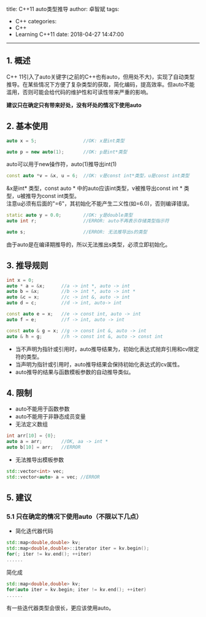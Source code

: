 title: C++11 auto类型推导
author: 卓智斌
tags:
  - C++
categories:
  - C++
  - Learning C++11
date: 2018-04-27 14:47:00
---
## 1. 概述

C++ 11引入了auto关键字(之前的C++也有auto，但用处不大)，实现了自动类型推导。在某些情况下方便了复杂类型的获取，简化编码，提高效率。但auto不能滥用，否则可能会给代码的维护性和可读性带来严重的影响。

**建议只在确定只有带来好处，没有坏处的情况下使用auto**

## 2. 基本使用

```cpp
auto x = 5;                 //OK: x是int类型
```
```cpp
auto p = new auto(1);       //OK: p是int*类型
```
auto可以用于new操作符，auto(1)推导出int(1)
```cpp
const auto *v = &x, u = 6;  //OK: v是const int*类型，u是const int类型
```
&x是int* 类型，const auto * 中的auto应该int类型，v被推导出const int * 类型，u被推导为const int类型。  
注意u必须有后面的"=6"，其初始化不能产生二义性(如=6.0)，否则编译错误。  
```cpp
static auto y = 0.0;        //OK: y是double类型
auto int r;                 //ERROR: auto不再表示存储类型指示符
```
```cpp
auto s;                     //ERROR: 无法推导出s的类型
```
由于auto是在编译期推导的，所以无法推出s类型，必须立即初始化。

## 3. 推导规则

```cpp
int x = 0;
auto * a = &x;      //a -> int *, auto -> int
auto b = &x;        //b -> int *, auto -> int *
auto &c = x;        //c -> int &, auto -> int
auto d = c;         //d -> int, auto-> int

const auto e = x;   //e -> const int, auto -> int
auto f = e;         //f -> int, auto -> int

const auto & g = x; //g -> const int &, auto -> int
auto & h = g;       //h -> const int &, auto -> const int
```

- 当不声明为指针或引用时，auto推导结果为，初始化表达式抛弃引用和cv限定符的类型。
- 当声明为指针或引用时，auto推导结果会保持初始化表达式的cv属性。
- auto推导的结果与函数模板参数的自动推导类似。

## 4. 限制

- auto不能用于函数参数
- auto不能用于非静态成员变量
- 无法定义数组

```cpp
int arr[10] = {0};
auto a = arr;       //OK, aa -> int *
auto b[10] = arr;   //ERROR
```

- 无法推导出模板参数

```cpp
std::vector<int> vec;
std::vector<auto> a = vec; //ERROR
```

## 5. 建议

### 5.1 只在确定的情况下使用auto（不限以下几点）

- 简化迭代器代码

```cpp
std::map<double,double> kv;
std::map<double,double>::iterator iter = kv.begin();
for(; iter != kv.end(); ++iter)
......
```

简化成

```cpp
std::map<double,double> kv;
for(auto iter = kv.begin; iter != kv.end(); ++iter)
......
```

有一些迭代器类型会很长，更应该使用auto。



